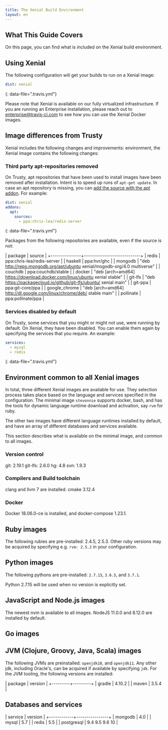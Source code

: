 ```yaml
---
title: The Xenial Build Environment
layout: en
---
```


## What This Guide Covers

On this page, you can find what is included on the Xenial build environment.

## Using Xenial
The following configuration will get your builds to run on a Xenial image:

```yaml
dist: xenial
```
{: data-file=".travis.yml"}

Please note that Xenial is available on our fully virtualized
infrastructure. If you are running an Enterprise installation, please reach out
to [enterprise@travis-ci.com](mailto:entereprise@travis-ci.com) to see how you can use the Xenial Docker images.

## Image differences from Trusty
Xenial includes the following changes and improvements: 
environment, the Xenial image contains the following changes:

### Third party apt-repositories removed
On Trusty, apt repositories that have been used to install images have been
removed after installation. Intent is to speed up runs of `apt-get update`. In
case an apt repository is missing, you can [add the source with the apt addon](/user/installing-dependencies/#adding-apt-sources). For
example:

```yaml
dist: xenial
addons:
  apt:
    sources:
      - ppa:chris-lea/redis-server
```
{: data-file=".travis.yml"}

Packages from the following repositories are available, even if the source is
not:

| package       | source                     |
+---------------+----------------------------+
| redis         | ppa:chris-lea/redis-server |
| haskell       | ppa:hvr/ghc                |
| mongodb       | "deb http://repo.mongodb.org/apt/ubuntu xenial/mogodb-org/4.0 multiverse" |
| couchdb       | ppa:couchdb/stable         |
| docker        | "deb [arch=amd64] https://download.docker.com/linux/ubuntu xenial stable" |
| git-lfs       | "deb https://packagecloud.io/github/git-lfs/ubuntu/ xenial main" |
| git-ppa       | ppa:git-core/ppa           |
| google_chrome | "deb [arch=amd64] http://dl.google.com/linux/chrome/deb/ stable main" |
| pollinate     | ppa:pollinate/ppa          |

### Services disabled by default
On Trusty, some services that you might or might not use, were running by
default. On Xenial, they have been disabled. You can enable them again by
specifying the services that you require. An example:

```yaml
services:
  - mysql
  - redis
```
{: data-file=".travis.yml"}

## Environment common to all Xenial images
In total, three different Xenial images are available for use. They selection
process takes place based on the language and services specified in the
configuration. The minimal image `stevonnie` supports docker, bash, and has the
tools for dynamic language runtime download and activation, say `rvm` for ruby.

The other two images have different language runtimes installed by default, and
have an array of different databases and services available.

This section describes what is available on the minimal image, and common to
all images.

### Version control
git: 2.19.1
git-lfs: 2.6.0
hg: 4.8
svn: 1.9.3

### Compilers and Build toolchain
clang and llvm 7 are installed. 
cmake 3.12.4

### Docker
Docker 18.06.0-ce is installed, and docker-compose 1.23.1.

## Ruby images
The following rubies are pre-installed: 2.4.5, 2.5.3. Other ruby versions may be
acquired by specifying e.g. `rvm: 2.5.2` in your configuration.

## Python images
The following pythons are pre-installed: `2.7.15`, `3.6.5`, and `3.7.1`.

Python 2.7.15 will be used when no version is explicitly set.

## JavaScript and Node.js images
The newest nvm is available to all images. NodeJS 11.0.0 and 8.12.0 are
installed by default.

## Go images

## JVM (Clojure, Groovy, Java, Scala) images
The following JVMs are preinstalled: `openjdk10`, and `openjdk11`. Any other
jdk, including Oracle's, can be acquired if available by specifying `jdk`. For
the JVM tooling, the following versions are installed:

| package | version |
+---------+---------+
| gradle  | 4.10.2  |
| maven   | 3.5.4   |

## Databases and services


| service    | version        |
+------------+----------------+
| mongodb    | 4.0            |
| mysql      | 5.7            |
| redis      | 5.5            |
| postgresql | 9.4 9.5 9.6 10 |


